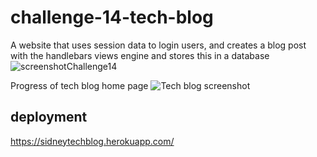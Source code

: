 # challenge-14-tech-blog
A website that uses session data to login users, and creates a blog post with the handlebars views engine and stores this in a database
![screenshotChallenge14](https://user-images.githubusercontent.com/67940686/219292765-feb82b7b-8ec2-42a7-b5cc-7d42e6853621.jpg)

Progress of tech blog home page
![Tech blog screenshot](https://user-images.githubusercontent.com/67940686/220055076-85132d58-3ce9-4bd7-ad46-670562054919.jpg)

## deployment

https://sidneytechblog.herokuapp.com/
